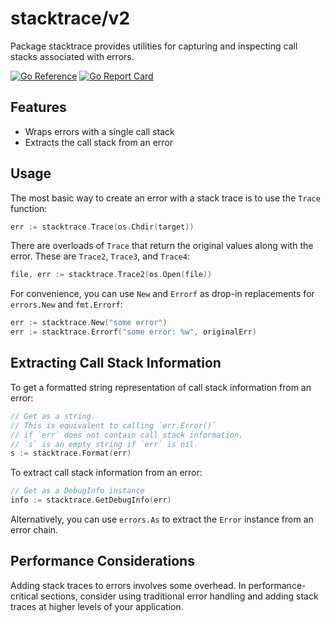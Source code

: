 # stacktrace/v2

Package stacktrace provides utilities for capturing and inspecting call stacks associated with errors.

[![Go Reference](https://pkg.go.dev/badge/github.com/goaux/stacktrace/v2.svg)](https://pkg.go.dev/github.com/goaux/stacktrace/v2)
[![Go Report Card](https://goreportcard.com/badge/github.com/goaux/stacktrace/v2)](https://goreportcard.com/report/github.com/goaux/stacktrace/v2)

## Features

- Wraps errors with a single call stack
- Extracts the call stack from an error

## Usage

The most basic way to create an error with a stack trace is to use the `Trace` function:

```go
err := stacktrace.Trace(os.Chdir(target))
```

There are overloads of `Trace` that return the original values along with the error.
These are `Trace2`, `Trace3`, and `Trace4`:

```go
file, err := stacktrace.Trace2(os.Open(file))
```

For convenience, you can use `New` and `Errorf` as drop-in replacements for `errors.New` and `fmt.Errorf`:

```go
err := stacktrace.New("some error")
err := stacktrace.Errorf("some error: %w", originalErr)
```

## Extracting Call Stack Information

To get a formatted string representation of call stack information from an error:

```go
// Get as a string.
// This is equivalent to calling `err.Error()`
// if `err` does not contain call stack information.
// `s` is an empty string if `err` is nil.
s := stacktrace.Format(err)
```

To extract call stack information from an error:

```go
// Get as a DebugInfo instance
info := stacktrace.GetDebugInfo(err)
```

Alternatively, you can use `errors.As` to extract the `Error` instance from an error chain.

## Performance Considerations

Adding stack traces to errors involves some overhead. In performance-critical
sections, consider using traditional error handling and adding stack traces at
higher levels of your application.
